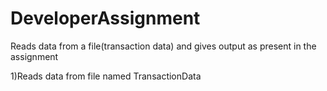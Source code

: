 # DeveloperAssignment
Reads data from a file(transaction data) and gives output as present in the assignment

1)Reads data from file named TransactionData
